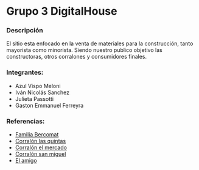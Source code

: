 # Grupo 3 DigitalHouse

### Descripción

El sitio esta enfocado en la venta de materiales para la construcción, tanto mayorista como minorista.
Siendo nuestro publico objetivo las constructoras, otros corralones y consumidores finales.

### Integrantes:

- Azul Vispo Meloni
- Iván Nicolás Sanchez
- Julieta Passotti
- Gaston Emmanuel Ferreyra

### Referencias:

- [Familia Bercomat](https://www.familiabercomat.com)
- [Corralón las quintas](https://corralonlasquintas.com.ar/)
- [Corralón el mercado](https://corralonelmercado.com.ar/)
- [Corralón san miguel](https://www.corralonsanmiguel.com/)
- [El amigo](https://www.elamigo.com.ar/)
